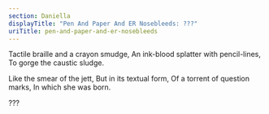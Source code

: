 ```yaml
---
section: Daniella
displayTitle: "Pen And Paper And ER Nosebleeds: ???"
uriTitle: pen-and-paper-and-er-nosebleeds
---
```


Tactile braille and a crayon smudge,
An ink-blood splatter with pencil-lines,
To gorge the caustic sludge.

Like the smear of the jett,
But in its textual form,
Of a torrent of question marks,
In which she was born.

???

